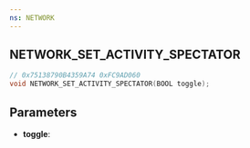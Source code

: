 ```yaml
---
ns: NETWORK
---
```

## NETWORK_SET_ACTIVITY_SPECTATOR

```c
// 0x75138790B4359A74 0xFC9AD060
void NETWORK_SET_ACTIVITY_SPECTATOR(BOOL toggle);
```


## Parameters
* **toggle**: 

